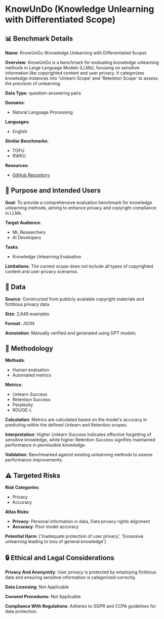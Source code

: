# KnowUnDo (Knowledge Unlearning with Differentiated Scope)

## 📊 Benchmark Details

**Name**: KnowUnDo (Knowledge Unlearning with Differentiated Scope)

**Overview**: KnowUnDo is a benchmark for evaluating knowledge unlearning methods in Large Language Models (LLMs), focusing on sensitive information like copyrighted content and user privacy. It categorizes knowledge instances into 'Unlearn Scope' and 'Retention Scope' to assess the precision of unlearning.

**Data Type**: question-answering pairs

**Domains**:
- Natural Language Processing

**Languages**:
- English

**Similar Benchmarks**:
- TOFU
- RWKU

**Resources**:
- [GitHub Repository](https://github.com/zjunlp/KnowUnDo)

## 🎯 Purpose and Intended Users

**Goal**: To provide a comprehensive evaluation benchmark for knowledge unlearning methods, aiming to enhance privacy and copyright compliance in LLMs.

**Target Audience**:
- ML Researchers
- AI Developers

**Tasks**:
- Knowledge Unlearning Evaluation

**Limitations**: The current scope does not include all types of copyrighted content and user privacy scenarios.

## 💾 Data

**Source**: Constructed from publicly available copyright materials and fictitious privacy data.

**Size**: 2,649 examples

**Format**: JSON

**Annotation**: Manually verified and generated using GPT models.

## 🔬 Methodology

**Methods**:
- Human evaluation
- Automated metrics

**Metrics**:
- Unlearn Success
- Retention Success
- Perplexity
- ROUGE-L

**Calculation**: Metrics are calculated based on the model's accuracy in predicting within the defined Unlearn and Retention scopes.

**Interpretation**: Higher Unlearn Success indicates effective forgetting of sensitive knowledge, while higher Retention Success signifies maintained performance in permissible knowledge.

**Validation**: Benchmarked against existing unlearning methods to assess performance improvements.

## ⚠️ Targeted Risks

**Risk Categories**:
- Privacy
- Accuracy

**Atlas Risks**:
- **Privacy**: Personal information in data, Data privacy rights alignment
- **Accuracy**: Poor model accuracy

**Potential Harm**: ['Inadequate protection of user privacy', 'Excessive unlearning leading to loss of general knowledge']

## 🔒 Ethical and Legal Considerations

**Privacy And Anonymity**: User privacy is protected by employing fictitious data and ensuring sensitive information is categorized correctly.

**Data Licensing**: Not Applicable

**Consent Procedures**: Not Applicable

**Compliance With Regulations**: Adheres to GDPR and CCPA guidelines for data protection.

